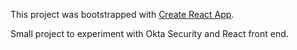 This project was bootstrapped with [Create React App](https://github.com/facebookincubator/create-react-app).

Small project to experiment with Okta Security and React front end.

